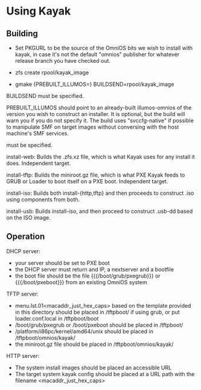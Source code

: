Using Kayak
===========

Building
--------

 * Set PKGURL to be the source of the OmniOS bits we wish to install with
   kayak, in case it's not the default "omnios" publisher for whatever release
   branch you have checked out.

 * zfs create rpool/kayak_image
 * gmake {PREBUILT_ILLUMOS=<path>} BUILDSEND=rpool/kayak_image <target>

BUILDSEND must be specified.

PREBUILT_ILLUMOS should point to an already-built illumos-omnios of the
version you wish to construct an installer.  It is optional, but the build
will warn you if you do not specify it. The build uses "svccfg-native" if
possible to manipulate SMF on target images without conversing with the host
machine's SMF services.

<target> must be specified.

install-web:
	Builds the <VERSION>.zfs.xz file, which is what Kayak uses
	for any install it does. Independent target.

install-tftp:
	Builds the miniroot.gz file, which is what PXE Kayak feeds to
	GRUB or Loader to boot itself on a PXE boot. Independent target.

install-iso:
	Builds both install-{http,tftp} and then proceeds to construct
	<VERSION>.iso using components from both.

install-usb:
	Builds install-iso, and then proceed to construct <VERSION>.usb-dd
	based on the ISO image.

Operation
---------

DHCP server:
 * your server should be set to PXE boot
 * the DHCP server must return and IP, a nextserver and a bootfile
 * the boot file should be the file {{{/boot/grub/pxegrub}}} or {{{/boot/pxeboot}}} from an existing OmniOS system

TFTP server:
 * menu.lst.01<macaddr_just_hex_caps> based on the template provided in this directory should be placed in /tftpboot/ if using grub, or put loader.conf.local in /tftpboot/boot
 * /boot/grub/pxegrub or /boot/pxeboot should be placed in /tftpboot/
 * /platform/i86pc/kernel/amd64/unix should be placed in /tftpboot/omnios/kayak/
 * the miniroot.gz file should be placed in /tftpboot/omnios/kayak/

HTTP server:
 * The system install images should be placed an accessible URL
 * The target system kayak config should be placed at a URL path with the filename <macaddr_just_hex_caps>


